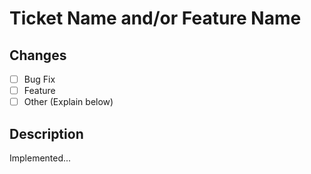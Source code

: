 # Ticket Name and/or Feature Name

## Changes
- [ ] Bug Fix
- [ ] Feature
- [ ] Other (Explain below)

## Description
Implemented...
